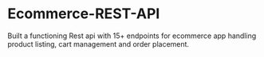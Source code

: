 # Ecommerce-REST-API
Built a functioning Rest api with 15+ endpoints for ecommerce app handling product listing, cart management and order placement.
